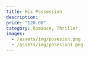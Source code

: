 ```yaml
---
title: His Possession 
description:
price: "120.00"
category: Romance, Thriller.
images: 
  - /assets/img/posesion.png
  - /assets/img/posesion1.png
---
```

